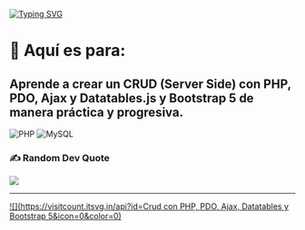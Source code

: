 [![Typing SVG](https://readme-typing-svg.demolab.com?font=Fira+Code&pause=1000&random=false&width=435&lines=CRUD+con+PHP%2C+PDO%2C+;Ajax%2C+Datatables+y+Bootstrap)](https://git.io/typing-svg)


# 💫 Aquí es para:
## Aprende a crear un CRUD (Server Side) con PHP, PDO, Ajax y Datatables.js y Bootstrap 5 de manera práctica y progresiva.<br>

![PHP](https://img.shields.io/badge/php-%23777BB4.svg?style=flat&logo=php&logoColor=white) ![MySQL](https://img.shields.io/badge/mysql-%2300000f.svg?style=flat&logo=mysql&logoColor=white)


### ✍️ Random Dev Quote
![](https://quotes-github-readme.vercel.app/api?type=horizontal&theme=dark)

---
[![](https://visitcount.itsvg.in/api?id=Crud con PHP, PDO, Ajax, Datatables y Bootstrap 5&icon=0&color=0)](https://visitcount.itsvg.in)

<!-- Proudly created with GPRM ( https://gprm.itsvg.in ) -->
